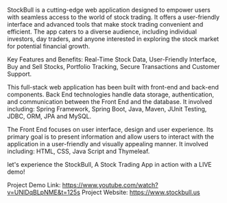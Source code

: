 StockBull is a cutting-edge web application designed to empower users with seamless access to the world of stock trading. It offers a user-friendly interface and 
advanced tools that make stock trading convenient and efficient. The app caters to a diverse audience, including individual investors, day traders, and anyone 
interested in exploring the stock market for potential financial growth.

Key Features and Benefits: Real-Time Stock Data, User-Friendly Interface, Buy and Sell Stocks, Portfolio Tracking, Secure Transactions and Customer Support.

This full-stack web application has been built with front-end and back-end components. Back End technologies handle data storage, authentication, and 
communication between the Front End and the database. It involved including: Spring Framework, Spring Boot, Java, Maven, JUnit Testing, JDBC, ORM, JPA and MySQL.

The Front End focuses on user interface, design and user experience. Its primary goal is to present information and allow users to interact with the application 
in a user-friendly and visually appealing manner. It involved including: HTML, CSS, Java Script and Thymeleaf.

let's experience the StockBull, A Stock Trading App in action with a LIVE demo!

Project Demo Link: https://www.youtube.com/watch?v=UNIDqBLpNME&t=125s
Project Website: https://www.stockbull.us

